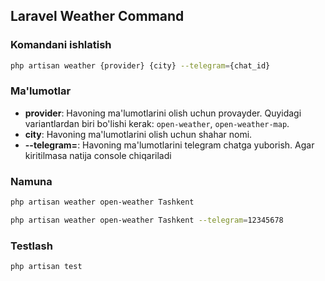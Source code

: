 ## Laravel Weather Command

### Komandani ishlatish

```bash
php artisan weather {provider} {city} --telegram={chat_id}
```

### Ma'lumotlar

- **provider**: Havoning ma'lumotlarini olish uchun provayder. Quyidagi variantlardan biri bo'lishi kerak: `open-weather`, `open-weather-map`.
- **city**: Havoning ma'lumotlarini olish uchun shahar nomi.
- **--telegram=**: Havoning ma'lumotlarini telegram chatga yuborish. Agar kiritilmasa natija console chiqariladi

### Namuna

```bash
php artisan weather open-weather Tashkent
```

```bash
php artisan weather open-weather Tashkent --telegram=12345678
```

### Testlash

```bash
php artisan test
```
